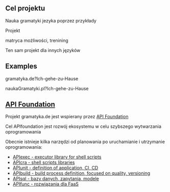 ## Cel projektu
Nauka gramatyki jezyka poprzez przykłady

Projekt  

matryca możliwości, trenining

Ten sam projekt dla innych języków

## Examples
gramatyka.de?Ich-gehe-zu-Hause

naukaGramatyki.pl?Ich-gehe-zu-Hause




## [API Foundation](https://www.apifoundation.com)

Projekt gramatyka.de jest wspierany przez [API Foundation](https://www.apifoundation.com)

Cel APIfoundation jest rozwój ekosystemu w celu szybszego wytwarzania oprogramowania


Obecnie istnieje kilka narzędzi od planowania po uruchamianie i utrzymanie oprogramowania:

+ [APIexec - executor library for shell scripts](https://www.apiexec.com)
+ [APIcra - shell scripts libraries](https://www.apicra.com)
+ [APIunit - definition of application, CI, CD](https://www.apiunit.com)
+ [APIbuild - build process definition, focused on quality, versioning](https://www.apibuild.com)
+ [APIsql - bazy danych, zapytania, modele](https://www.apisql.com)
+ [APIfunc - rozwiązania dla FaaS](https://www.apifunc.com)
